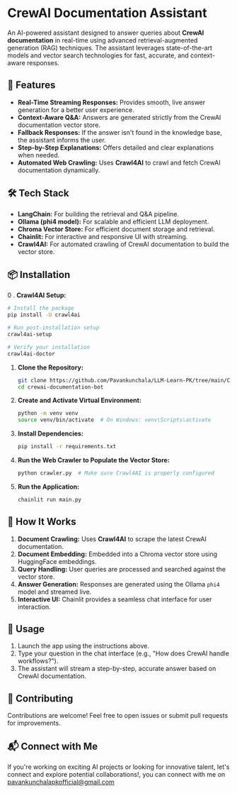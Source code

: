 # CrewAI Documentation Assistant

An AI-powered assistant designed to answer queries about **CrewAI documentation** in real-time using advanced retrieval-augmented generation (RAG) techniques. The assistant leverages state-of-the-art models and vector search technologies for fast, accurate, and context-aware responses.

## 🚀 Features

- **Real-Time Streaming Responses:** Provides smooth, live answer generation for a better user experience.
- **Context-Aware Q&A:** Answers are generated strictly from the CrewAI documentation vector store.
- **Fallback Responses:** If the answer isn't found in the knowledge base, the assistant informs the user.
- **Step-by-Step Explanations:** Offers detailed and clear explanations when needed.
- **Automated Web Crawling:** Uses **Crawl4AI** to crawl and fetch CrewAI documentation dynamically.

## 🛠️ Tech Stack

- **LangChain:** For building the retrieval and Q&A pipeline.
- **Ollama (phi4 model):** For scalable and efficient LLM deployment.
- **Chroma Vector Store:** For efficient document storage and retrieval.
- **Chainlit:** For interactive and responsive UI with streaming.
- **Crawl4AI:** For automated crawling of CrewAI documentation to build the vector store.



## 📦 Installation

0 . **Crawl4AI Setup:** 

```bash
# Install the package
pip install -U crawl4ai

# Run post-installation setup
crawl4ai-setup

# Verify your installation
crawl4ai-doctor
```

1. **Clone the Repository:**
   ```bash
   git clone https://github.com/Pavankunchala/LLM-Learn-PK/tree/main/Chainlit-apps/crewai-documentation-bot
   cd crewai-documentation-bot
   ```

2. **Create and Activate Virtual Environment:**
   ```bash
   python -m venv venv
   source venv/bin/activate  # On Windows: venv\Scripts\activate
   ```

3. **Install Dependencies:**
   ```bash
   pip install -r requirements.txt
   ```

4. **Run the Web Crawler to Populate the Vector Store:**
   ```bash
   python crawler.py  # Make sure Crawl4AI is properly configured
   ```

5. **Run the Application:**
   ```bash
   chainlit run main.py 
   ```
## 📖 How It Works

1. **Document Crawling:** Uses **Crawl4AI** to scrape the latest CrewAI documentation.
2. **Document Embedding:** Embedded into a Chroma vector store using HuggingFace embeddings.
3. **Query Handling:** User queries are processed and searched against the vector store.
4. **Answer Generation:** Responses are generated using the Ollama `phi4` model and streamed live.
5. **Interactive UI:** Chainlit provides a seamless chat interface for user interaction.

## 📝 Usage

1. Launch the app using the instructions above.
2. Type your question in the chat interface (e.g., "How does CrewAI handle workflows?").
3. The assistant will stream a step-by-step, accurate answer based on CrewAI documentation.

## 🤝 Contributing

Contributions are welcome! Feel free to open issues or submit pull requests for improvements.

## 📬 Connect with Me

If you're working on exciting AI projects or looking for innovative talent, let's connect and explore potential collaborations!, you can connect with me on pavankunchalapkofficial@gmail.com

